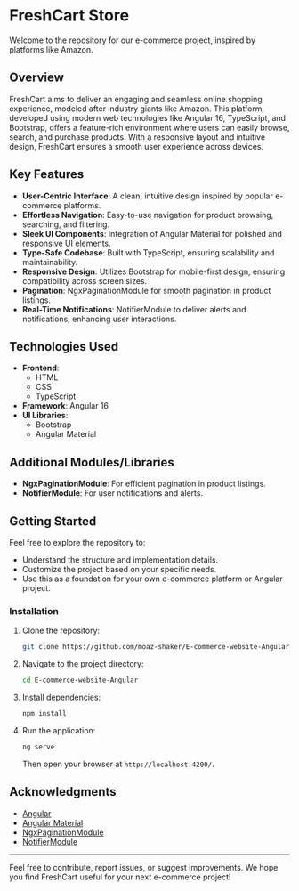# FreshCart Store

Welcome to the repository for our e-commerce project, inspired by platforms like Amazon.

## Overview

FreshCart aims to deliver an engaging and seamless online shopping experience, modeled after industry giants like Amazon. This platform, developed using modern web technologies like Angular 16, TypeScript, and Bootstrap, offers a feature-rich environment where users can easily browse, search, and purchase products. With a responsive layout and intuitive design, FreshCart ensures a smooth user experience across devices.

## Key Features

- **User-Centric Interface**: A clean, intuitive design inspired by popular e-commerce platforms.
- **Effortless Navigation**: Easy-to-use navigation for product browsing, searching, and filtering.
- **Sleek UI Components**: Integration of Angular Material for polished and responsive UI elements.
- **Type-Safe Codebase**: Built with TypeScript, ensuring scalability and maintainability.
- **Responsive Design**: Utilizes Bootstrap for mobile-first design, ensuring compatibility across screen sizes.
- **Pagination**: NgxPaginationModule for smooth pagination in product listings.
- **Real-Time Notifications**: NotifierModule to deliver alerts and notifications, enhancing user interactions.

## Technologies Used

- **Frontend**: 
  - HTML
  - CSS
  - TypeScript
- **Framework**: Angular 16
- **UI Libraries**: 
  - Bootstrap
  - Angular Material

## Additional Modules/Libraries

- **NgxPaginationModule**: For efficient pagination in product listings.
- **NotifierModule**: For user notifications and alerts.

## Getting Started

Feel free to explore the repository to:
- Understand the structure and implementation details.
- Customize the project based on your specific needs.
- Use this as a foundation for your own e-commerce platform or Angular project.

### Installation

1. Clone the repository:
    ```bash
    git clone https://github.com/moaz-shaker/E-commerce-website-Angular.git
    ```
2. Navigate to the project directory:
    ```bash
    cd E-commerce-website-Angular
    ```
3. Install dependencies:
    ```bash
    npm install
    ```
4. Run the application:
    ```bash
    ng serve
    ```
   Then open your browser at `http://localhost:4200/`.

## Acknowledgments

- [Angular](https://angular.io/)
- [Angular Material](https://material.angular.io/)
- [NgxPaginationModule](https://www.npmjs.com/package/ngx-pagination)
- [NotifierModule](https://www.npmjs.com/package/angular-notifier)

---

Feel free to contribute, report issues, or suggest improvements. We hope you find FreshCart useful for your next e-commerce project!
